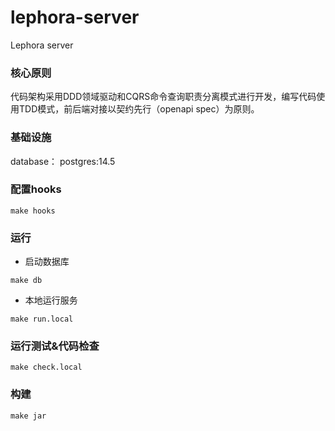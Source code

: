 # lephora-server

Lephora server

### 核心原则

代码架构采用DDD领域驱动和CQRS命令查询职责分离模式进行开发，编写代码使用TDD模式，前后端对接以契约先行（openapi spec）为原则。

### 基础设施

database： postgres:14.5

### 配置hooks
    
```shell
make hooks
```

### 运行

+ 启动数据库

```shell
make db
```

+ 本地运行服务
```shell
make run.local
```

### 运行测试&代码检查

```shell
make check.local
```

### 构建
```shell
make jar
```

